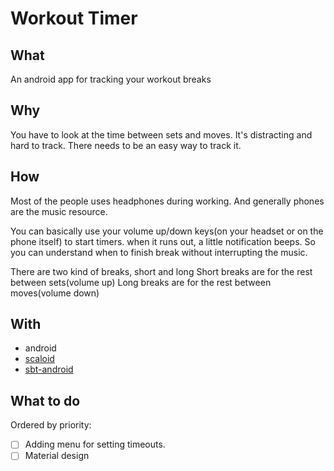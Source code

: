 Workout Timer
===========

What
-----
An android app for tracking your workout breaks

Why
----
You have to look at the time between sets and moves. It's distracting and hard to track.
There needs to be an easy way to track it.

How
---
Most of the people uses headphones during working. And generally phones are the music resource.

You can basically use your volume up/down keys(on your headset or on the phone itself) to start timers.
when it runs out, a little notification beeps. So you can understand when to finish break without interrupting
the music. 

There are two kind of breaks, short and long
Short breaks are for the rest between sets(volume up)
Long breaks are for the rest between moves(volume down)

With
-----
* android
* [scaloid](https://github.com/pocorall/scaloid)
* [sbt-android](https://github.com/pfn/android-sdk-plugin)

What to do
----------
Ordered by priority:

* [ ] Adding menu for setting timeouts.
* [ ] Material design
